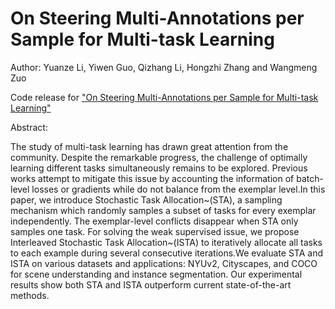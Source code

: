 # On Steering Multi-Annotations per Sample for Multi-task Learning

Author: Yuanze Li, Yiwen Guo, Qizhang Li, Hongzhi Zhang and Wangmeng Zuo

Code release for ["On Steering Multi-Annotations per Sample for Multi-task Learning"](https://arxiv.org/abs/2203.02946)

Abstract:

The study of multi-task learning has drawn great attention from the community. Despite the remarkable progress, the challenge of optimally learning different tasks simultaneously remains to be explored. Previous works attempt to mitigate this issue by accounting the information of batch-level losses or gradients while do not balance from the exemplar level.In this paper, we introduce Stochastic Task Allocation~(STA), a sampling mechanism which randomly samples a subset of tasks for every exemplar independently. The exemplar-level conflicts disappear when STA only samples one task. For solving the weak supervised issue, we propose Interleaved Stochastic Task Allocation~(ISTA) to iteratively allocate all tasks to each example during several consecutive iterations.We evaluate STA and ISTA on various datasets and applications: NYUv2, Cityscapes, and COCO for scene understanding and instance segmentation. Our experimental results show both STA and ISTA outperform current state-of-the-art methods. 
